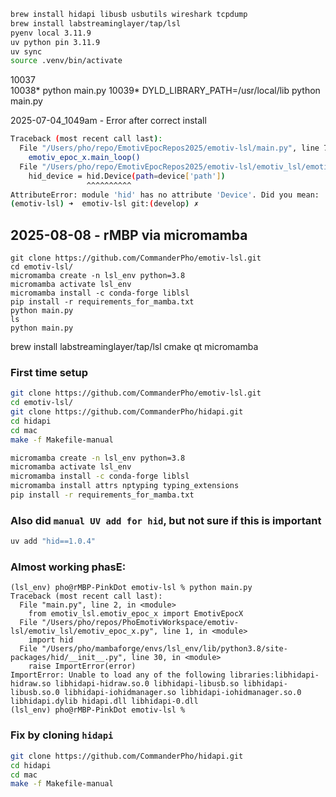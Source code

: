 ```bash
brew install hidapi libusb usbutils wireshark tcpdump
brew install labstreaminglayer/tap/lsl
pyenv local 3.11.9
uv python pin 3.11.9
uv sync
source .venv/bin/activate
```


10037  
10038* python main.py
10039* DYLD_LIBRARY_PATH=/usr/local/lib python main.py

2025-07-04_1049am - Error after correct install
```bash
Traceback (most recent call last):
  File "/Users/pho/repo/EmotivEpocRepos2025/emotiv-lsl/main.py", line 7, in <module>
    emotiv_epoc_x.main_loop()
  File "/Users/pho/repo/EmotivEpocRepos2025/emotiv-lsl/emotiv_lsl/emotiv_base.py", line 23, in main_loop
    hid_device = hid.Device(path=device['path'])
                 ^^^^^^^^^^
AttributeError: module 'hid' has no attribute 'Device'. Did you mean: 'device'?
(emotiv-lsl) ➜  emotiv-lsl git:(develop) ✗ 
```



## 2025-08-08 - rMBP via micromamba
```
git clone https://github.com/CommanderPho/emotiv-lsl.git
cd emotiv-lsl/
micromamba create -n lsl_env python=3.8
micromamba activate lsl_env
micromamba install -c conda-forge liblsl
pip install -r requirements_for_mamba.txt
python main.py
ls
python main.py

```


brew install labstreaminglayer/tap/lsl cmake qt micromamba


### First time setup
```bash
git clone https://github.com/CommanderPho/emotiv-lsl.git
cd emotiv-lsl/
git clone https://github.com/CommanderPho/hidapi.git
cd hidapi
cd mac
make -f Makefile-manual

micromamba create -n lsl_env python=3.8
micromamba activate lsl_env
micromamba install -c conda-forge liblsl
micromamba install attrs nptyping typing_extensions
pip install -r requirements_for_mamba.txt

```

### Also did `manual UV add for hid`, but not sure if this is important
```bash
uv add "hid==1.0.4"
```



### Almost working phasE:
```
(lsl_env) pho@rMBP-PinkDot emotiv-lsl % python main.py 
Traceback (most recent call last):
  File "main.py", line 2, in <module>
    from emotiv_lsl.emotiv_epoc_x import EmotivEpocX
  File "/Users/pho/repos/PhoEmotivWorkspace/emotiv-lsl/emotiv_lsl/emotiv_epoc_x.py", line 1, in <module>
    import hid
  File "/Users/pho/mambaforge/envs/lsl_env/lib/python3.8/site-packages/hid/__init__.py", line 30, in <module>
    raise ImportError(error)
ImportError: Unable to load any of the following libraries:libhidapi-hidraw.so libhidapi-hidraw.so.0 libhidapi-libusb.so libhidapi-libusb.so.0 libhidapi-iohidmanager.so libhidapi-iohidmanager.so.0 libhidapi.dylib hidapi.dll libhidapi-0.dll
(lsl_env) pho@rMBP-PinkDot emotiv-lsl % 
```


### Fix by cloning `hidapi`
```bash
git clone https://github.com/CommanderPho/hidapi.git
cd hidapi
cd mac
make -f Makefile-manual

```
